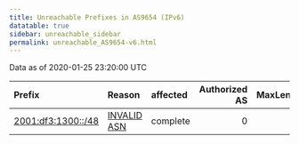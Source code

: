 ```yaml
---
title: Unreachable Prefixes in AS9654 (IPv6)
datatable: true
sidebar: unreachable_sidebar
permalink: unreachable_AS9654-v6.html
---
```


Data as of 2020-01-25 23:20:00 UTC


<div class="datatable-begin"></div>

| Prefix                                                         | Reason                                                                                                   | affected   |   Authorized AS |   MaxLength | Anchor                                       |   unreachable /48s |
|:---------------------------------------------------------------|:---------------------------------------------------------------------------------------------------------|:-----------|----------------:|------------:|:---------------------------------------------|-------------------:|
| [2001:df3:1300::/48](https://stat.ripe.net/2001:df3:1300::/48) | [INVALID ASN](https://rpki-validator.ripe.net/announcement-preview?asn=AS9654&prefix=2001:df3:1300::/48) | complete   |               0 |          48 | [APNIC](unreachable_APNIC_RPKI_Root-v6.html) |                  1 |

<div class="datatable-end"></div>